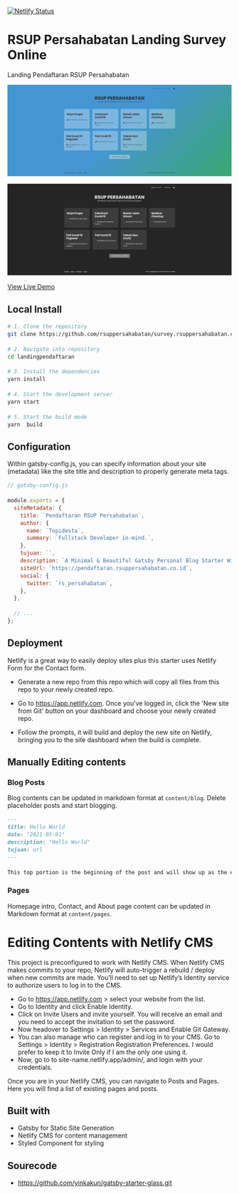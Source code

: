 [![Netlify Status](https://api.netlify.com/api/v1/badges/6d15ac66-cf7f-4daa-a7a7-7277ada0e870/deploy-status)](https://app.netlify.com/sites/surveyrsp/deploys)

# RSUP Persahabatan Landing Survey Online

Landing Pendaftaran RSUP Persahabatan

![demo site screenshot](./screenshoot.png)

![demo site screenshot malah hari](./screenshoot2.png)

[View Live Demo](https://survey.rsuppersahabatan.co.id/)

## Local Install

```bash
# 1. Clone the repository
git clone https://github.com/rsuppersahabatan/survey.rsuppersahabatan.co.id

# 2. Navigate into repository
cd landingpendaftaran

# 3. Install the dependencies
yarn install

# 4. Start the development server
yarn start

# 5. Start the build mode
yarn  build
```

## Configuration

Within gatsby-config.js, you can specify information about your site (metadata) like the site title and description to properly generate meta tags.

```js
// gatsby-config.js

module.exports = {
  siteMetadata: {
    title: `Pendaftaran RSUP Persahabatan`,
    author: {
      name: `Topidesta`,
      summary: `Fullstack Developer in-mind.`,
    },
    tujuan: ``,
    description: `A Minimal & Beautiful Gatsby Personal Blog Starter With Nice Glassmorphism Ui.`,
    siteUrl: `https://pendaftaran.rsuppersahabatan.co.id`,
    social: {
      twitter: `rs_persahabatan`,
    },
  },

  // ...
};
```

## Deployment

Netlify is a great way to easily deploy sites plus this starter uses Netlify Form for the Contact form.

- Generate a new repo from this repo which will copy all files from this repo to your newly created repo.

- Go to <https://app.netlify.com>. Once you’ve logged in, click the 'New site from Git' button on your dashboard and choose your newly created repo.

- Follow the prompts, it will build and deploy the new site on Netlify, bringing you to the site dashboard when the build is complete.

## Manually Editing contents

### Blog Posts

Blog contents can be updated in markdown format at `content/blog`. Delete placeholder posts and start blogging.

```md
---
title: Hello World
date: "2021-05-01"
description: "Hello World"
tujuan: url
---

This top portion is the beginning of the post and will show up as the excerpt on the homepage.
```

### Pages

Homepage intro, Contact, and About page content can be updated in Markdown format at `content/pages`.

# Editing Contents with Netlify CMS

This project is preconfigured to work with Netlify CMS.
When Netlify CMS makes commits to your repo, Netlify will auto-trigger a rebuild / deploy when new commits are made.
You’ll need to set up Netlify’s Identity service to authorize users to log in to the CMS.

- Go to <https://app.netlify.com> > select your website from the list.
- Go to Identity and click Enable Identity.
- Click on Invite Users and invite yourself. You will receive an email and you need to accept the invitation to set the password.
- Now headover to Settings > Identity > Services and Enable Git Gateway.
- You can also manage who can register and log in to your CMS. Go to Settings > Identity > Registration Registration Preferences. I would prefer to keep it to Invite Only if I am the only one using it.
- Now, go to to site-name.netlify.app/admin/, and login with your credentials.

Once you are in your Netlify CMS, you can navigate to Posts and Pages. Here you will find a list of existing pages and posts.

## Built with

- Gatsby for Static Site Generation
- Netlify CMS for content management
- Styled Component for styling

## Sourecode

- https://github.com/yinkakun/gatsby-starter-glass.git
